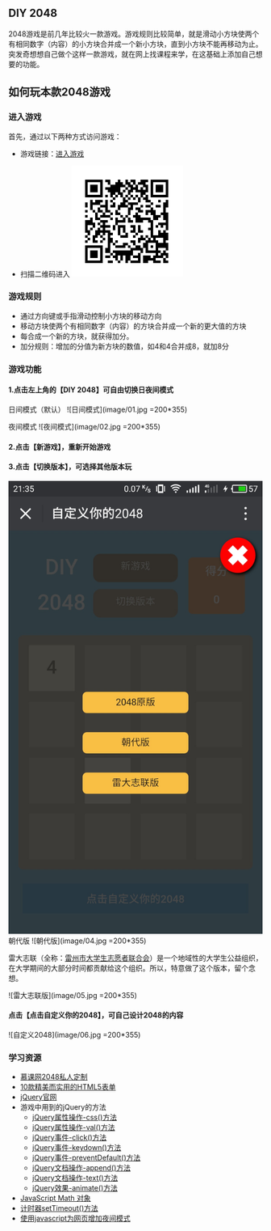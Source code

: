 ## DIY 2048
2048游戏是前几年比较火一款游戏。游戏规则比较简单，就是滑动小方块使两个有相同数字（内容）的小方块合并成一个新小方块，直到小方块不能再移动为止。突发奇想想自己做个这样一款游戏，就在网上找课程来学，在这基础上添加自己想要的功能。

## 如何玩本款2048游戏
### 进入游戏
首先，通过以下两种方式访问游戏：
- 游戏链接：[进入游戏](https://liaozeen.github.io/my2048/)

- 扫描二维码进入
![2048游戏二维码](image/2048play.png)

### 游戏规则
 - 通过方向键或手指滑动控制小方块的移动方向
 - 移动方块使两个有相同数字（内容）的方块合并成一个新的更大值的方块
 - 每合成一个新的方块，就获得加分。
 - 加分规则：增加的分值为新方块的数值，如4和4合并成8，就加8分

### 游戏功能
#### 1.点击左上角的【DIY 2048】可自由切换日夜间模式
日间模式（默认）
![日间模式](image/01.jpg =200*355)

夜间模式
![夜间模式](image/02.jpg =200*355)

#### 2.点击【新游戏】，重新开始游戏
#### 3.点击【切换版本】，可选择其他版本玩
![切换版本](image/03.jpg)
朝代版
![朝代版](image/04.jpg =200*355)


雷大志联（全称：[雷州市大学生志愿者联合会](http://mp.weixin.qq.com/s?__biz=MzA4NjQ3MTgwOA==&mid=200123656&idx=1&sn=075ae2bd544cfd4734e22f90f0f78f2d&mpshare=1&scene=23&srcid=0818uu8LdP1uAz4QxIQ4v4WL#rd)）是一个地域性的大学生公益组织，在大学期间的大部分时间都贡献给这个组织。所以，特意做了这个版本，留个念想。

![雷大志联版](image/05.jpg =200*355)

#### 点击【点击自定义你的2048】，可自己设计2048的内容
![自定义2048](image/06.jpg =200*355)

### 学习资源
- [慕课网2048私人定制](http://www.imooc.com/learn/76)
- [10款精美而实用的HTML5表单](http://www.html5tricks.com/10-html5-form-login-contact-search-form.html)
- [jQuery官网](https://jquery.com/)
- 游戏中用到的jQuery的方法
  + [jQuery属性操作-css()方法](http://www.w3school.com.cn/jquery/jquery_css.asp)
  + [jQuery属性操作-val()方法](http://www.w3school.com.cn/jquery/attributes_val.asp)
  + [jQuery事件-click()方法](http://www.w3school.com.cn/jquery/event_click.asp)
  + [jQuery事件-keydown()方法](http://www.w3school.com.cn/jquery/event_keydown.asp)
  + [jQuery事件-preventDefault()方法](http://www.w3school.com.cn/jquery/event_preventdefault.asp)
  + [jQuery文档操作-append()方法](http://www.w3school.com.cn/jquery/manipulation_append.asp)
  + [jQuery文档操作-text()方法](http://www.w3school.com.cn/jquery/manipulation_text.asp)
  + [jQuery效果-animate()方法](http://www.w3school.com.cn/jquery/manipulation_text.asp)
- [JavaScript Math 对象](http://www.w3school.com.cn/jsref/jsref_obj_math.asp)
- [计时器setTimeout()方法](http://www.w3school.com.cn/jsref/met_win_settimeout.asp)
- [使用javascript为网页增加夜间模式](http://www.jb51.net/article/46223.html)